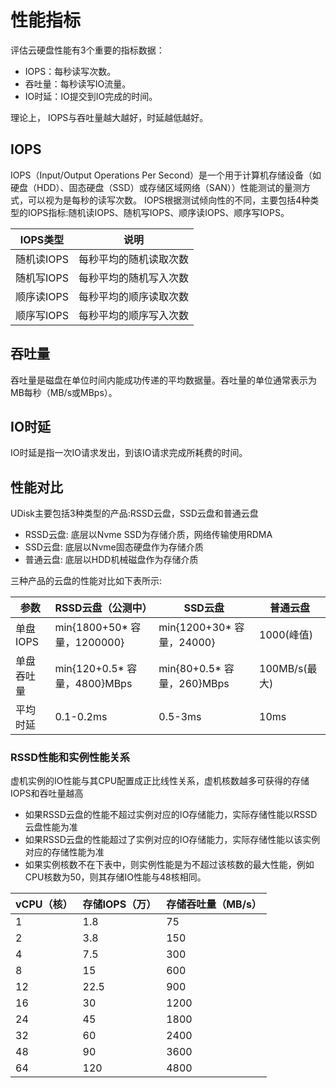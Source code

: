 

# 性能指标

评估云硬盘性能有3个重要的指标数据：

  - IOPS：每秒读写次数。
  - 吞吐量：每秒读写IO流量。
  - IO时延：IO提交到IO完成的时间。

理论上， IOPS与吞吐量越大越好，时延越低越好。

## IOPS

IOPS（Input/Output Operations Per
Second）是一个用于计算机存储设备（如硬盘（HDD）、固态硬盘（SSD）或存储区域网络（SAN））性能测试的量测方式，可以视为是每秒的读写次数。
IOPS根据测试倾向性的不同，主要包括4种类型的IOPS指标:随机读IOPS、随机写IOPS、顺序读IOPS、顺序写IOPS。

| IOPS类型  | 说明          |
| ------- | ----------- |
| 随机读IOPS | 每秒平均的随机读取次数 |
| 随机写IOPS | 每秒平均的随机写入次数 |
| 顺序读IOPS | 每秒平均的顺序读取次数 |
| 顺序写IOPS | 每秒平均的顺序写入次数 |

## 吞吐量

吞吐量是磁盘在单位时间内能成功传递的平均数据量。吞吐量的单位通常表示为MB每秒（MB/s或MBps）。

## IO时延

IO时延是指一次IO请求发出，到该IO请求完成所耗费的时间。

## 性能对比

UDisk主要包括3种类型的产品:RSSD云盘，SSD云盘和普通云盘

* RSSD云盘: 底层以Nvme SSD为存储介质，网络传输使用RDMA 
* SSD云盘: 底层以Nvme固态硬盘作为存储介质 
* 普通云盘: 底层以HDD机械磁盘作为存储介质

三种产品的云盘的性能对比如下表所示:

| 参数     | RSSD云盘（公测中）                 | SSD云盘                     | 普通云盘        |
| ------ | --------------------------- | ------------------------- | ----------- |
| 单盘IOPS | min{1800+50* 容量，1200000}  | min{1200+30* 容量，24000}  | 1000(峰值)    |
| 单盘吞吐量  | min{120+0.5* 容量，4800}MBps | min{80+0.5* 容量，260}MBps | 100MB/s(最大) |
| 平均时延   | 0.1-0.2ms                   | 0.5-3ms                   | 10ms        |


### RSSD性能和实例性能关系

虚机实例的IO性能与其CPU配置成正比线性关系，虚机核数越多可获得的存储IOPS和吞吐量越高

* 如果RSSD云盘的性能不超过实例对应的IO存储能力，实际存储性能以RSSD云盘性能为准
* 如果RSSD云盘的性能超过了实例对应的IO存储能力，实际存储性能以该实例对应的存储性能为准
* 如果实例核数不在下表中，则实例性能是为不超过该核数的最大性能，例如CPU核数为50，则其存储IO性能与48核相同。

|vCPU（核） |存储IOPS（万）|存储吞吐量（MB/s）|
| ------ |-----| ------ |
| 1 |1.8|75|
| 2 |3.8|150|
| 4 |7.5|300|
| 8 |15|600|
| 12 |22.5|900|
| 16 |30|1200|
| 24 |45|1800|
| 32 |60|2400|
| 48 |90|3600|
| 64 |120|4800|
